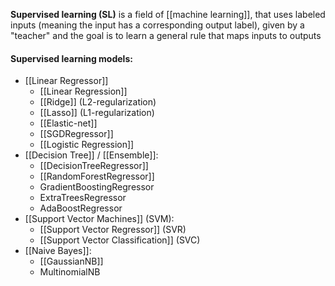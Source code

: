 **Supervised learning (SL)** is a field of [[machine learning]], that uses labeled inputs (meaning the input has a corresponding output label), given by a "teacher" and the goal is to learn a general rule that maps inputs to outputs

#### Supervised learning models:

* [[Linear Regressor]]
	* [[Linear Regression]]
	* [[Ridge]] (L2-regularization)
	* [[Lasso]] (L1-regularization)
	* [[Elastic-net]]
	* [[SGDRegressor]]
	* [[Logistic Regression]]
* [[Decision Tree]] / [[Ensemble]]:
	* [[DecisionTreeRegressor]]
	* [[RandomForestRegressor]]
	* GradientBoostingRegressor
	* ExtraTreesRegressor
	* AdaBoostRegressor
* [[Support Vector Machines]] (SVM):
	* [[Support Vector Regressor]] (SVR)
	* [[Support Vector Classification]] (SVC)
* [[Naive Bayes]]:
	* [[GaussianNB]]
	* MultinomialNB
